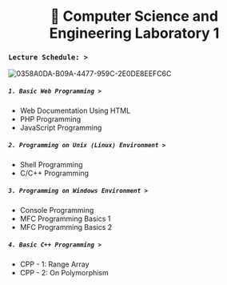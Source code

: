 # <h1 align="center"> :syringe: Computer Science and Engineering Laboratory 1

### **`Lecture Schedule: >`**

![0358A0DA-B09A-4477-959C-2E0DE8EEFC6C](https://user-images.githubusercontent.com/73013239/105350528-aca9eb00-5c2e-11eb-83bb-63b46df3bc3c.GIF)

##### **`1. Basic Web Programming >`**

* Web Documentation Using HTML
* PHP Programming
* JavaScript Programming


##### **`2. Programming on Unix (Linux) Environment >`**

* Shell Programming
* C/C++ Programming


##### **`3. Programming on Windows Environment >`**

* Console Programming
* MFC Programming Basics 1
* MFC Programming Basics 2


##### **`4. Basic C++ Programming >`**

* CPP - 1: Range Array
* CPP - 2: On Polymorphism 




